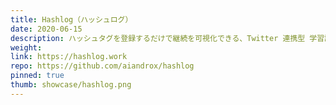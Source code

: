 ```yaml
---
title: Hashlog（ハッシュログ）
date: 2020-06-15
description: ハッシュタグを登録するだけで継続を可視化できる、Twitter 連携型 学習記録サービス
weight:
link: https://hashlog.work
repo: https://github.com/aiandrox/hashlog
pinned: true
thumb: showcase/hashlog.png
---
```


